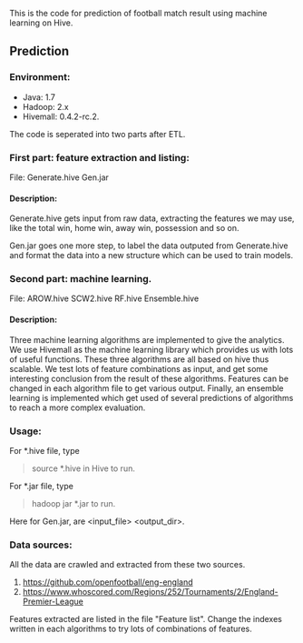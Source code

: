 This is the code for prediction of football match result using machine learning on Hive.

## Prediction

### Environment:
- Java: 1.7 
- Hadoop: 2.x 
- Hivemall: 0.4.2-rc.2. 

The code is seperated into two parts after ETL. 
### First part: feature extraction and listing:
File: Generate.hive Gen.jar 
#### Description:

Generate.hive gets input from raw data, extracting the features we may use,
like the total win, home win, away win, possession and so on. 

Gen.jar goes one more step, to label the data outputed from Generate.hive 
and format the data into a new structure which can be used to train models. 


### Second part: machine learning.
File: AROW.hive SCW2.hive RF.hive Ensemble.hive
#### Description:
Three machine learning algorithms are implemented to give the analytics. We
use Hivemall as the machine learning library which provides us with lots of
useful functions. These three algorithms are all based on hive thus scalable.
We test lots of feature combinations as input, and get some interesting 
conclusion from the result of these algorithms. Features can be changed in 
each algorithm file to get various output. Finally, an ensemble learning is
implemented which get used of several predictions of algorithms to reach a 
more complex evaluation. 

### Usage:
For *.hive file, type
> source *.hive in Hive to run.

For *.jar file, type
> hadoop jar *.jar <params> to run.
  
Here for Gen.jar, <params> are <input_file> <output_dir>.

### Data sources:
All the data are crawled and extracted from these two sources.
1. https://github.com/openfootball/eng-england
2. https://www.whoscored.com/Regions/252/Tournaments/2/England-Premier-League

Features extracted are listed in the file "Feature list". Change the indexes
written in each algorithms to try lots of combinations of features.

